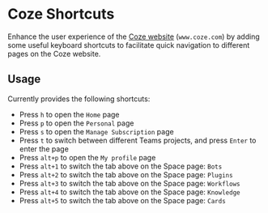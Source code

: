 # Coze Shortcuts

Enhance the user experience of the [Coze website](https://www.coze.com/) (`www.coze.com`) by adding some useful keyboard shortcuts to facilitate quick navigation to different pages on the Coze website.

## Usage

Currently provides the following shortcuts:

- Press `h` to open the `Home` page
- Press `p` to open the `Personal` page
- Press `s` to open the `Manage Subscription` page
- Press `t` to switch between different Teams projects, and press `Enter` to enter the page
- Press `alt+p` to open the `My profile` page
- Press `alt+1` to switch the tab above on the Space page: `Bots`
- Press `alt+2` to switch the tab above on the Space page: `Plugins`
- Press `alt+3` to switch the tab above on the Space page: `Workflows`
- Press `alt+4` to switch the tab above on the Space page: `Knowledge`
- Press `alt+5` to switch the tab above on the Space page: `Cards`
